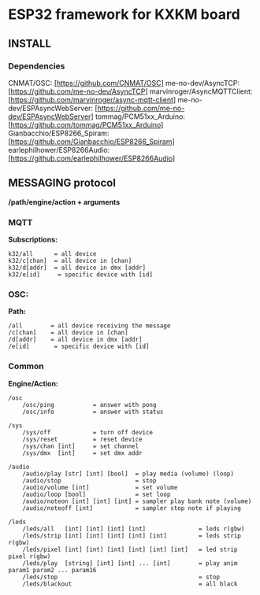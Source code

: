 # ESP32 framework for KXKM board

## INSTALL

### Dependencies
CNMAT/OSC:                      [https://github.com/CNMAT/OSC]
me-no-dev/AsyncTCP:             [https://github.com/me-no-dev/AsyncTCP]
marvinroger/AsyncMQTTClient:    [https://github.com/marvinroger/async-mqtt-client]
me-no-dev/ESPAsyncWebServer:    [https://github.com/me-no-dev/ESPAsyncWebServer]
tommag/PCM51xx_Arduino:         [https://github.com/tommag/PCM51xx_Arduino]
Gianbacchio/ESP8266_Spiram:     [https://github.com/Gianbacchio/ESP8266_Spiram]
earlephilhower/ESP8266Audio:    [https://github.com/earlephilhower/ESP8266Audio]


## MESSAGING protocol

**/path/engine/action + arguments**

### MQTT

**Subscriptions:**
    
    k32/all      = all device
    k32/c[chan]  = all device in [chan]
    k32/d[addr]  = all device in dmx [addr]
    k32/e[id]     = specific device with [id]

### OSC:
    
**Path:**
    
    /all        = all device receiving the message
    /c[chan]    = all device in [chan]
    /d[addr]    = all device in dmx [addr]
    /e[id]       = specific device with [id]

### Common

**Engine/Action:**

    /osc
        /osc/ping           = answer with pong       
        /osc/info           = answer with status 

    /sys
        /sys/off            = turn off device
        /sys/reset          = reset device
        /sys/chan [int]     = set channel
        /sys/dmx  [int]     = set dmx addr 

    /audio
        /audio/play [str] [int] [bool]  = play media (volume) (loop)
        /audio/stop                     = stop
        /audio/volume [int]             = set volume
        /audio/loop [bool]              = set loop
        /audio/noteon [int] [int] [int] = sampler play bank note (volume)
        /audio/noteoff [int]            = sampler stop note if playing

    /leds
        /leds/all   [int] [int] [int] [int]               = leds r(gbw)
        /leds/strip [int] [int] [int] [int] [int]         = leds strip r(gbw)
        /leds/pixel [int] [int] [int] [int] [int] [int]   = led strip pixel r(gbw)
        /leds/play  [string] [int] [int] ... [int]        = play anim param1 param2 ... param16
        /leds/stop                                        = stop
        /leds/blackout                                    = all black